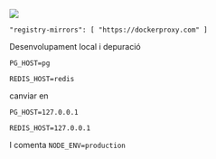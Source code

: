 ![](https://pub-b8db533c86124200a9d799bf3ba88099.r2.dev/2023/03/wbhiRD1.webp)

```
"registry-mirrors": [ "https://dockerproxy.com" ]
```

Desenvolupament local i depuració

```
PG_HOST=pg

REDIS_HOST=redis
```

canviar en

```
PG_HOST=127.0.0.1

REDIS_HOST=127.0.0.1

```

I comenta `NODE_ENV=production`